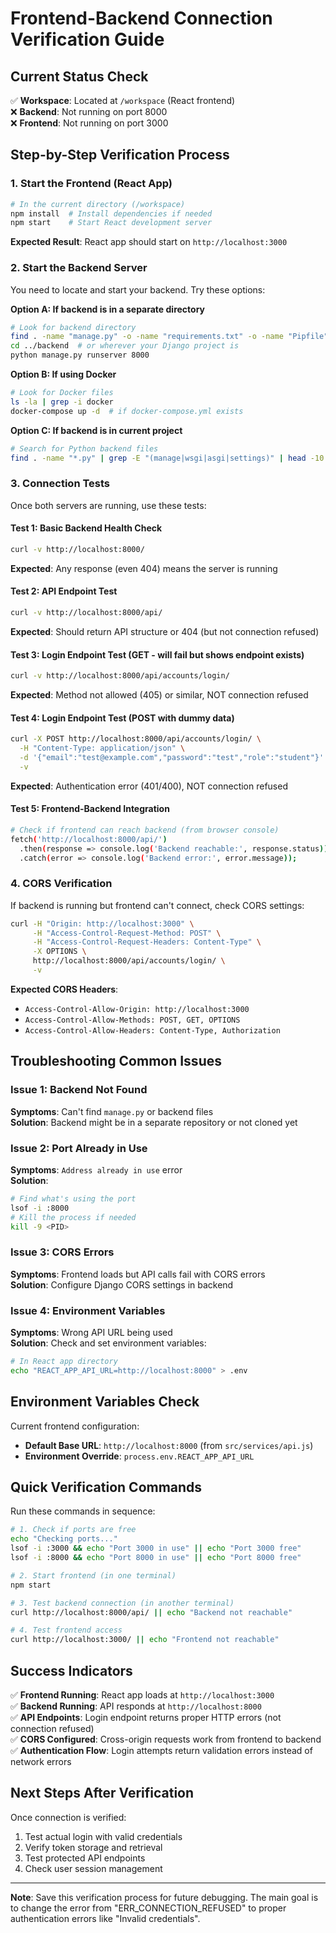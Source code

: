# Frontend-Backend Connection Verification Guide

## Current Status Check

✅ **Workspace**: Located at `/workspace` (React frontend)  
❌ **Backend**: Not running on port 8000  
❌ **Frontend**: Not running on port 3000  

## Step-by-Step Verification Process

### 1. Start the Frontend (React App)

```bash
# In the current directory (/workspace)
npm install  # Install dependencies if needed
npm start    # Start React development server
```

**Expected Result**: React app should start on `http://localhost:3000`

### 2. Start the Backend Server

You need to locate and start your backend. Try these options:

**Option A: If backend is in a separate directory**
```bash
# Look for backend directory
find . -name "manage.py" -o -name "requirements.txt" -o -name "Pipfile" 2>/dev/null
cd ../backend  # or wherever your Django project is
python manage.py runserver 8000
```

**Option B: If using Docker**
```bash
# Look for Docker files
ls -la | grep -i docker
docker-compose up -d  # if docker-compose.yml exists
```

**Option C: If backend is in current project**
```bash
# Search for Python backend files
find . -name "*.py" | grep -E "(manage|wsgi|asgi|settings)" | head -10
```

### 3. Connection Tests

Once both servers are running, use these tests:

#### Test 1: Basic Backend Health Check
```bash
curl -v http://localhost:8000/
```
**Expected**: Any response (even 404) means the server is running

#### Test 2: API Endpoint Test
```bash
curl -v http://localhost:8000/api/
```
**Expected**: Should return API structure or 404 (but not connection refused)

#### Test 3: Login Endpoint Test (GET - will fail but shows endpoint exists)
```bash
curl -v http://localhost:8000/api/accounts/login/
```
**Expected**: Method not allowed (405) or similar, NOT connection refused

#### Test 4: Login Endpoint Test (POST with dummy data)
```bash
curl -X POST http://localhost:8000/api/accounts/login/ \
  -H "Content-Type: application/json" \
  -d '{"email":"test@example.com","password":"test","role":"student"}' \
  -v
```
**Expected**: Authentication error (401/400), NOT connection refused

#### Test 5: Frontend-Backend Integration
```bash
# Check if frontend can reach backend (from browser console)
fetch('http://localhost:8000/api/')
  .then(response => console.log('Backend reachable:', response.status))
  .catch(error => console.log('Backend error:', error.message));
```

### 4. CORS Verification

If backend is running but frontend can't connect, check CORS settings:

```bash
curl -H "Origin: http://localhost:3000" \
     -H "Access-Control-Request-Method: POST" \
     -H "Access-Control-Request-Headers: Content-Type" \
     -X OPTIONS \
     http://localhost:8000/api/accounts/login/ \
     -v
```

**Expected CORS Headers**:
- `Access-Control-Allow-Origin: http://localhost:3000`
- `Access-Control-Allow-Methods: POST, GET, OPTIONS`
- `Access-Control-Allow-Headers: Content-Type, Authorization`

## Troubleshooting Common Issues

### Issue 1: Backend Not Found
**Symptoms**: Can't find `manage.py` or backend files  
**Solution**: Backend might be in a separate repository or not cloned yet

### Issue 2: Port Already in Use
**Symptoms**: `Address already in use` error  
**Solution**: 
```bash
# Find what's using the port
lsof -i :8000
# Kill the process if needed
kill -9 <PID>
```

### Issue 3: CORS Errors
**Symptoms**: Frontend loads but API calls fail with CORS errors  
**Solution**: Configure Django CORS settings in backend

### Issue 4: Environment Variables
**Symptoms**: Wrong API URL being used  
**Solution**: Check and set environment variables:
```bash
# In React app directory
echo "REACT_APP_API_URL=http://localhost:8000" > .env
```

## Environment Variables Check

Current frontend configuration:
- **Default Base URL**: `http://localhost:8000` (from `src/services/api.js`)
- **Environment Override**: `process.env.REACT_APP_API_URL`

## Quick Verification Commands

Run these commands in sequence:

```bash
# 1. Check if ports are free
echo "Checking ports..."
lsof -i :3000 && echo "Port 3000 in use" || echo "Port 3000 free"
lsof -i :8000 && echo "Port 8000 in use" || echo "Port 8000 free"

# 2. Start frontend (in one terminal)
npm start

# 3. Test backend connection (in another terminal)
curl http://localhost:8000/api/ || echo "Backend not reachable"

# 4. Test frontend access
curl http://localhost:3000/ || echo "Frontend not reachable"
```

## Success Indicators

✅ **Frontend Running**: React app loads at `http://localhost:3000`  
✅ **Backend Running**: API responds at `http://localhost:8000`  
✅ **API Endpoints**: Login endpoint returns proper HTTP errors (not connection refused)  
✅ **CORS Configured**: Cross-origin requests work from frontend to backend  
✅ **Authentication Flow**: Login attempts return validation errors instead of network errors  

## Next Steps After Verification

Once connection is verified:
1. Test actual login with valid credentials
2. Verify token storage and retrieval
3. Test protected API endpoints
4. Check user session management

---

**Note**: Save this verification process for future debugging. The main goal is to change the error from "ERR_CONNECTION_REFUSED" to proper authentication errors like "Invalid credentials".